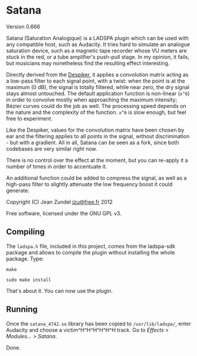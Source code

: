 Satana
======

Version 0.666

Satana (Saturation Analogique) is a LADSPA plugin which can be used with any
compatible host, such as Audacity. It tries hard to simulate an analogue
saturation device, such as a magnetic tape recorder whose VU meters are stuck
in the red, or a tube amplifier's push-pull stage. In my 
opinion, it fails, but musicians may nonetheless find the resulting effect 
interesting.

Directly derived from the [Despiker](https://github.com/jzu/despiker), it
applies a convolution matrix acting as a low-pass filter to each signal point,
with a twist: when the point is at the maximum (0 dB), the signal is totally
filtered, while near zero, the dry signal stays almost untouched. The default
application function is non-linear (`x^6`) in order to convolve mostly
when approaching the maximum intensity; B&eacute;zier curves could do the job
as well. The processing speed depends on the nature and the complexity of
the function. `x^6` is slow enough, but feel free to experiment.

Like the Despiker, values for the convolution matrix have been chosen by ear
and the filtering applies to all points in the signal, without discrimination -
but with a gradient. All in all, Satana can be seen as a fork, since both
codebases are very similar right now.

There is no control over the effect at the moment, but you can re-apply it a 
number of times in order to accentuate it.

An additional function could be added to compress the signal, as well as a
high-pass filter to slightly attenuate the low frequency boost it could 
generate.

Copyright (C) Jean Zundel <jzu@free.fr> 2012

Free software, licensed under the GNU GPL v3.

Compiling
---------

The `ladspa.h` file, included in this project, comes from the ladspa-sdk
package and allows to compile the plugin without installing the whole package.
Type:

`make`

`sudo make install`

That's about it. You can now use the plugin.

Running
-------

Once the `satana_4742.so` library has been copied to `/usr/lib/ladspa/`, 
enter Audacity and choose a victim^H^H^H^H^H^H track. Go to 
*Effects > Modules... > Satana*.

Done.

